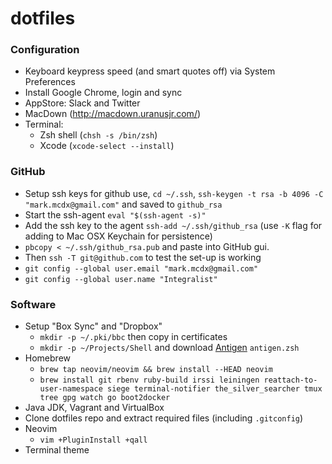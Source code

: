 # dotfiles

### Configuration

- Keyboard keypress speed (and smart quotes off) via System Preferences
- Install Google Chrome, login and sync
- AppStore: Slack and Twitter
- MacDown (http://macdown.uranusjr.com/)
- Terminal: 
  - Zsh shell (`chsh -s /bin/zsh`)
  - Xcode (`xcode-select --install`)

### GitHub

- Setup ssh keys for github use, `cd ~/.ssh`, `ssh-keygen -t rsa -b 4096 -C "mark.mcdx@gmail.com"` and saved to `github_rsa`
- Start the ssh-agent `eval "$(ssh-agent -s)"`
- Add the ssh key to the agent `ssh-add ~/.ssh/github_rsa` (use `-K` flag for adding to Mac OSX Keychain for persistence)
- `pbcopy < ~/.ssh/github_rsa.pub` and paste into GitHub gui.
- Then `ssh -T git@github.com` to test the set-up is working
- `git config --global user.email "mark.mcdx@gmail.com"`
- `git config --global user.name "Integralist"`

### Software

- Setup "Box Sync" and "Dropbox"
  - `mkdir -p ~/.pki/bbc` then copy in certificates
  - `mkdir -p ~/Projects/Shell` and download [Antigen](http://antigen.sharats.me/) `antigen.zsh`
- Homebrew
  - `brew tap neovim/neovim && brew install --HEAD neovim` 
  - `brew install git rbenv ruby-build irssi leiningen reattach-to-user-namespace siege terminal-notifier the_silver_searcher tmux tree gpg watch go boot2docker`
- Java JDK, Vagrant and VirtualBox
- Clone dotfiles repo and extract required files (including `.gitconfig`)
- Neovim
  - `vim +PluginInstall +qall`
- Terminal theme
